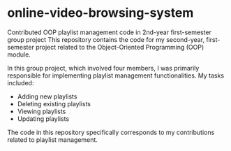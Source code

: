 # online-video-browsing-system
Contributed OOP playlist management code in 2nd-year first-semester group project
This repository contains the code for my second-year, first-semester project related to the Object-Oriented Programming (OOP) module.

In this group project, which involved four members, I was primarily responsible for implementing playlist management functionalities. My tasks included:

- Adding new playlists
- Deleting existing playlists
- Viewing playlists
- Updating playlists
  
The code in this repository specifically corresponds to my contributions related to playlist management.
